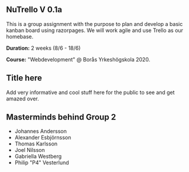 ## NuTrello V 0.1a
This is a group assignment with the purpose to plan and develop a basic kanban board using razorpages. We will work agile and use Trello as our homebase. 

**Duration:** 2 weeks (8/6 - 18/6)

**Course:** "Webdevelopment" @ Borås Yrkeshögskola 2020.

## Title here
Add very informative and cool stuff here for the public to see and get amazed over.

## Masterminds behind Group 2
  + Johannes Andersson
  + Alexander Esbjörnsson
  + Thomas Karlsson
  + Joel Nilsson
  + Gabriella Westberg
  + Philip "P4" Vesterlund
